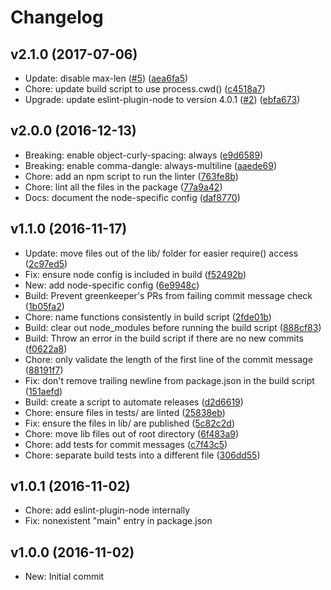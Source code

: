 # Changelog

## v2.1.0 (2017-07-06)

* Update: disable max-len ([#5](https://github.com/not-an-aardvark/eslint-config/issues/5)) ([aea6fa5](https://github.com/not-an-aardvark/eslint-config/commit/aea6fa5388ddb6b84821f70008265c5b12af2c38))
* Chore: update build script to use process.cwd() ([c4518a7](https://github.com/not-an-aardvark/eslint-config/commit/c4518a7a61eb25d23f2d89aa1ccccaf3b9f5027c))
* Upgrade: update eslint-plugin-node to version 4.0.1 ([#2](https://github.com/not-an-aardvark/eslint-config/issues/2)) ([ebfa673](https://github.com/not-an-aardvark/eslint-config/commit/ebfa6736468a809f2537fe13836a9a93774903dc))

## v2.0.0 (2016-12-13)

* Breaking: enable object-curly-spacing: always ([e9d6589](https://github.com/not-an-aardvark/eslint-config/commit/e9d65898ed52cab34c9f0ad2aef7c55e70cafdb5))
* Breaking: enable comma-dangle: always-multiline ([aaede69](https://github.com/not-an-aardvark/eslint-config/commit/aaede69cecf10d0707808aa773e39e37b3a43efe))
* Chore: add an npm script to run the linter ([763fe8b](https://github.com/not-an-aardvark/eslint-config/commit/763fe8b52912647b8065919f9ac22927ba1279d5))
* Chore: lint all the files in the package ([77a9a42](https://github.com/not-an-aardvark/eslint-config/commit/77a9a42bee075175b06ebf8d5b7bd851f72a5870))
* Docs: document the node-specific config ([daf8770](https://github.com/not-an-aardvark/eslint-config/commit/daf877011258d7a25ff3514a1c3e12a264fb0aff))

## v1.1.0 (2016-11-17)

* Update: move files out of the lib/ folder for easier require() access ([2c97ed5](https://github.com/not-an-aardvark/eslint-config/commit/2c97ed5b89ff97acc846472deb44c6307495b5f5))
* Fix: ensure node config is included in build ([f52492b](https://github.com/not-an-aardvark/eslint-config/commit/f52492bda10f27f3a58a934e423761b02c25389c))
* New: add node-specific config ([6e9948c](https://github.com/not-an-aardvark/eslint-config/commit/6e9948c30d57655aa8fe352a03af4960bc3740ea))
* Build: Prevent greenkeeper's PRs from failing commit message check ([1b05fa2](https://github.com/not-an-aardvark/eslint-config/commit/1b05fa2a1044c28f9a0ee7ae540f7712a4390a97))
* Chore: name functions consistently in build script ([2fde01b](https://github.com/not-an-aardvark/eslint-config/commit/2fde01bf22a2deeacddd1ee3806a813d7b41023d))
* Build: clear out node_modules before running the build script ([888cf83](https://github.com/not-an-aardvark/eslint-config/commit/888cf836e557d2700e04e8f9d2a332637b8036e8))
* Build: Throw an error in the build script if there are no new commits ([f0622a8](https://github.com/not-an-aardvark/eslint-config/commit/f0622a8bc451004c25d2d781d13403d4eb437d59))
* Chore: only validate the length of the first line of the commit message ([88191f7](https://github.com/not-an-aardvark/eslint-config/commit/88191f756022e07b1436833dc5c94d0eb9b3a42b))
* Fix: don't remove trailing newline from package.json in the build script ([151aefd](https://github.com/not-an-aardvark/eslint-config/commit/151aefd1b0d58062056a067e50eb7a47db0a9bc9))
* Build: create a script to automate releases ([d2d6619](https://github.com/not-an-aardvark/eslint-config/commit/d2d66199b218dbb842a2382cb22ca05e6b1068b6))
* Chore: ensure files in tests/ are linted ([25838eb](https://github.com/not-an-aardvark/eslint-config/commit/25838eb9d31ead381ac834593b38abc456b1863b))
* Fix: ensure the files in lib/ are published ([5c82c2d](https://github.com/not-an-aardvark/eslint-config/commit/5c82c2dbfa904889e97b14082d4658bbf0ecdec6))
* Chore: move lib files out of root directory ([6f483a9](https://github.com/not-an-aardvark/eslint-config/commit/6f483a91c3f07231bb169ab137b5179da56e95a1))
* Chore: add tests for commit messages ([c7f43c5](https://github.com/not-an-aardvark/eslint-config/commit/c7f43c5b4d4f48ba8b931f0e6332ea5e4158d994))
* Chore: separate build tests into a different file ([306dd55](https://github.com/not-an-aardvark/eslint-config/commit/306dd552c12ea5fad614b824802ba99f8352e501))

## v1.0.1 (2016-11-02)

* Chore: add eslint-plugin-node internally
* Fix: nonexistent "main" entry in package.json

## v1.0.0 (2016-11-02)

* New: Initial commit
